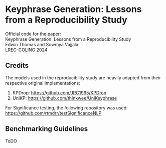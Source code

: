 # Keyphrase Generation: Lessons from a Reproducibility Study

Official code for the paper:   
Keyphrase Generation: Lessons from a Reproducibility Study  
Edwin Thomas and Sowmya Vajjala  
LREC-COLING 2024  

## Credits

The models used in the reproducibility study are heavily adapted from their respective original implementations:  
1. KPDrop: https://github.com/JRC1995/KPDrop  
2. UniKP: https://github.com/thinkwee/UniKeyphrase  
  
For Significance testing, the following repository was used: https://github.com/rtmdrr/testSignificanceNLP  

## Benchmarking Guidelines

ToDO
